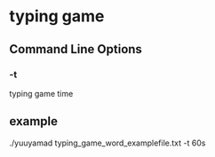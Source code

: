 # typing game

## Command Line Options  

### -t  
typing game time  

## example  
./yuuyamad typing_game_word_examplefile.txt -t 60s  
